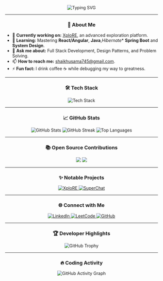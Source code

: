 <div align="center">
  <img src="https://readme-typing-svg.herokuapp.com?font=Fira+Code&weight=600&size=25&pause=1000&color=F7931A&background=FFFFFF00&center=true&vCenter=true&width=435&lines=Hi+there+%F0%9F%91%8B%2C+I'm+Usama+Shaikh!;Welcome+to+my+GitHub+Profile;Full+Stack+Developer+%7C+Open+Source+Contributor;Building+scalable+and+efficient+apps!+%F0%9F%92%BB" alt="Typing SVG" />
</div>

---

<h3 align="center">🚀 About Me</h3>

- 🔭 **Currently working on:** [XploRE](https://github.com/usamashaikh13/xplore), an advanced exploration platform.  
- 🌱 **Learning:** Mastering **React/Angular**, **Java**,*Hibernate** **Spring Boot** and **System Design**.  
- 💬 **Ask me about:** Full Stack Development, Design Patterns, and Problem Solving.  
- 📫 **How to reach me:** [shaikhusama745@gmail.com](mailto:shaikhusama745@gmail.com).  
- ⚡ **Fun fact:** I drink coffee ☕ while debugging my way to greatness.  

---

<h3 align="center">🛠️ Tech Stack</h3>
<p align="center">
  <img src="https://skillicons.dev/icons?i=javascript,typescript,react,nextjs,nodejs,express,mongodb,postgres,python,java,angular,html,css,bootstrap,tailwind,docker,kubernetes,aws" alt="Tech Stack" />
</p>

---

<h3 align="center">📈 GitHub Stats</h3>
<div align="center">
  <img src="https://github-readme-stats.vercel.app/api?username=usamashaikh13&show_icons=true&theme=tokyonight&count_private=true" alt="GitHub Stats" />
  <img src="https://github-readme-streak-stats.herokuapp.com/?user=usamashaikh13&theme=tokyonight" alt="GitHub Streak" />
  <img src="https://github-readme-stats.vercel.app/api/top-langs/?username=usamashaikh13&layout=compact&theme=tokyonight" alt="Top Languages" />
</div>

---

<h3 align="center">📚 Open Source Contributions</h3>
<p align="center">
  <a href="https://github.com/vercel/next.js" target="_blank"><img src="https://img.shields.io/badge/Next.js-Contributor-blue?style=for-the-badge&logo=next.js" /></a>
  <a href="https://github.com/facebook/react" target="_blank"><img src="https://img.shields.io/badge/React-Contributor-blue?style=for-the-badge&logo=react" /></a>
</p>

---

<h3 align="center">✨ Notable Projects</h3>
<div align="center">
  <a href="https://github.com/usamashaikh13/xplore">
    <img src="https://github-readme-stats.vercel.app/api/pin/?username=usamashaikh13&repo=xplore&theme=tokyonight" alt="XploRE" />
  </a>
  <a href="https://github.com/usamashaikh13/superchat">
    <img src="https://github-readme-stats.vercel.app/api/pin/?username=usamashaikh13&repo=superchat&theme=tokyonight" alt="SuperChat" />
  </a>
</div>

---

<h3 align="center">🌐 Connect with Me</h3>
<p align="center">
  <a href="https://www.linkedin.com/in/osama-shaikh-103b941a6/" target="_blank">
    <img src="https://img.shields.io/badge/LinkedIn-Connect-blue?style=for-the-badge&logo=linkedin" alt="LinkedIn" />
  </a>
  <a href="https://leetcode.com/shaikhusama745/" target="_blank">
    <img src="https://img.shields.io/badge/LeetCode-Practice-yellow?style=for-the-badge&logo=leetcode" alt="LeetCode" />
  </a>
  <a href="https://github.com/usamashaikh13" target="_blank">
    <img src="https://img.shields.io/badge/GitHub-Follow-lightgrey?style=for-the-badge&logo=github" alt="GitHub" />
  </a>
</p>

---

<h3 align="center">🏆 Developer Highlights</h3>
<p align="center">
  <img src="https://github-profile-trophy.vercel.app/?username=usamashaikh13&theme=onedark&no-frame=true&row=1&column=6" alt="GitHub Trophy" />
</p>

---

<h3 align="center">🔥 Coding Activity</h3>
<p align="center">
  <img src="https://github-readme-activity-graph.vercel.app/graph?username=usamashaikh13&theme=tokyo-night" alt="GitHub Activity Graph" />
</p>
